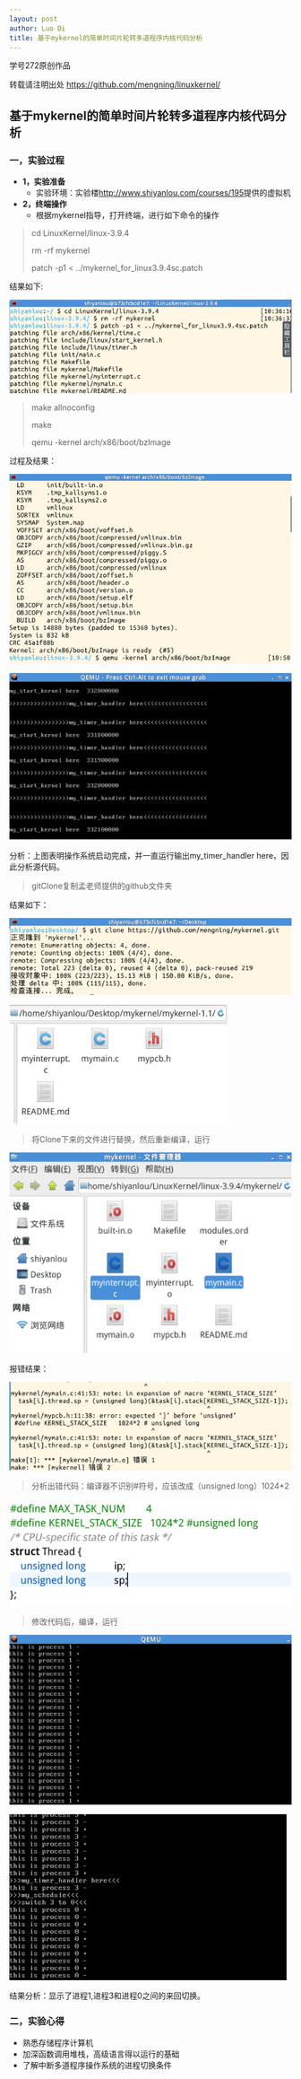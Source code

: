 ```yaml
---
layout: post
author: Luo Di
title: 基于mykernel的简单时间片轮转多道程序内核代码分析
---
```


学号272原创作品

转载请注明出处  <https://github.com/mengning/linuxkernel/>

## 基于mykernel的简单时间片轮转多道程序内核代码分析

### 一，实验过程

* **1，实验准备**
  * 实验环境：实验楼<http://www.shiyanlou.com/courses/195>提供的虚拟机
* **2，终端操作**
  * 根据mykernel指导，打开终端，进行如下命令的操作

>cd LinuxKernel/linux-3.9.4
>
>rm -rf mykernel
>
>patch -p1 < ../mykernel_for_linux3.9.4sc.patch

结果如下:

![01patch](https://github.com/rodyyyy/rodyyyy.github.io/raw/master/images/01patch.png)

>make allnoconfig 
>
>make 
>
>qemu -kernel arch/x86/boot/bzImage

过程及结果：

![qemu](https://github.com/rodyyyy/rodyyyy.github.io/raw/master/images/02qemu.png)



![3qemu实验结果](https://github.com/rodyyyy/rodyyyy.github.io/raw/master/images/03qemu实验结果.png)

分析：上图表明操作系统启动完成，并一直运行输出my_timer_handler here，因此分析源代码。

>gitClone复制孟老师提供的github文件夹

结果如下：

![](https://github.com/rodyyyy/rodyyyy.github.io/raw/master/images/04gitClone.png)

![](https://github.com/rodyyyy/rodyyyy.github.io/raw/master/images/05gitclone结果.png)

> 将Clone下来的文件进行替换，然后重新编译，运行

![](https://github.com/rodyyyy/rodyyyy.github.io/raw/master/images/06替换文件.png)

报错结果：

![](https://github.com/rodyyyy/rodyyyy.github.io/raw/master/images/07报错.png)

>分析出错代码：编译器不识别#符号，应该改成（unsigned long）1024*2



![](https://github.com/rodyyyy/rodyyyy.github.io/raw/master/images/08改错前.png)



> 修改代码后，编译，运行

![结果](https://github.com/rodyyyy/rodyyyy.github.io/raw/master/images/09改错后运行qemu.png)



![](https://github.com/rodyyyy/rodyyyy.github.io/raw/master/images/10提后运行.png)

结果分析：显示了进程1,进程3和进程0之间的来回切换。

###  二，实验心得

* 熟悉存储程序计算机 
* 加深函数调用堆栈，高级语言得以运行的基础 
* 了解中断多道程序操作系统的进程切换条件